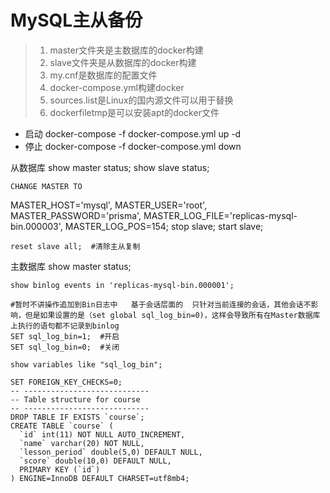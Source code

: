# MySQL主从备份

> 1. master文件夹是主数据库的docker构建
> 2. slave文件夹是从数据库的docker构建
> 3. my.cnf是数据库的配置文件
> 4. docker-compose.yml构建docker
> 5. sources.list是Linux的国内源文件可以用于替换
> 6. dockerfiletmp是可以安装apt的docker文件

- 启动 docker-compose -f docker-compose.yml up -d
- 停止 docker-compose -f docker-compose.yml down

从数据库
    show master status;
    show  slave status;

    CHANGE MASTER TO
  MASTER_HOST='mysql',
  MASTER_USER='root',
  MASTER_PASSWORD='prisma',
  MASTER_LOG_FILE='replicas-mysql-bin.000003',
  MASTER_LOG_POS=154;
    stop slave;
    start slave;

    reset slave all;  #清除主从复制

主数据库
    show master status;

    show binlog events in 'replicas-mysql-bin.000001';

    #暂时不讲操作追加到Bin日志中   基于会话层面的  只针对当前连接的会话，其他会话不影响，但是如果设置的是（set global sql_log_bin=0)，这样会导致所有在Master数据库上执行的语句都不记录到binlog
    SET sql_log_bin=1;  #开启
    SET sql_log_bin=0;  #关闭

    show variables like "sql_log_bin";

<!-- set global general_log_file='/var/log/mysql/general_log.log' -->
<!-- SET GLOBAL general_log = 'ON'; -->
    SET FOREIGN_KEY_CHECKS=0;
    -- ----------------------------
    -- Table structure for course
    -- ----------------------------
    DROP TABLE IF EXISTS `course`;
    CREATE TABLE `course` (
      `id` int(11) NOT NULL AUTO_INCREMENT,
      `name` varchar(20) NOT NULL,
      `lesson_period` double(5,0) DEFAULT NULL,
      `score` double(10,0) DEFAULT NULL,
      PRIMARY KEY (`id`)
    ) ENGINE=InnoDB DEFAULT CHARSET=utf8mb4;
